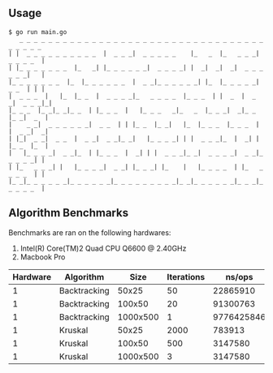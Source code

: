 ## Usage

```
$ go run main.go
   _ _ _ _ _ _ _ _ _ _ _ _ _ _ _ _ _ _ _ _ _ _ _ _ _ _ _ _ _ _ _ _ _ _ _ _ _ _ _
| |  _ _ _ _ _ _ _ _ _ _  |  _ _ _|  _ _ _ _ _    |_   _  |_   _ _ _|  _ _ _ _  |
| |_ _ _ _ _ _ _  |_   _| |_ _ _ _ _ _|  _ _ _ _| |  _|  _|  _|  _ _ _ _ _ _|   |
|_ _ _ _ _ _ _  |_  |_ _ _ _ _ _  |  _ _|_ _ _ _ _ _| |_  |_ _ _ _ _|  _ _  | | |
|  _ _ _  |   |_  |_ _  |  _ _ _ _|_   _ _ _ _  |_ _ _  | |  _  |  _ _|  _ _ _|_|
|_ _ _  |_ _|_ _|_ _  | |_ _ _  |   |_ _ _   _|_   _  |_ _ _|  _|_ _  |_ _|  _  |
|    _ _|  _ _ _ _ _ _|  _ _  | | |_ _  |_ _|   |_  |_ _ _  |_ _ _  | |  _ _|  _|
| |_|  _ _|  _ _  |  _ _|  _ _|_ _|   |_ _ _ _| | |  _ _ _|_  |  _| | |_ _  |_  |
|   |_ _ _ _|  _ _|_  | |_ _ _  |  _| | |  _ _ _|_ _|  _ _ _ _|  _ _|_ _ _ _ _| |
| |_   _ _ _| |   |_ _ _ _|  _ _| |_ _ _| |_    |   |_ _ _ _  | |_   _ _ _ _  | |
|_ _|_ _ _ _ _ _|_ _ _ _ _ _|_ _ _ _ _ _ _ _ _|_ _|_ _ _ _ _ _|_ _ _|_ _ _ _ _  |
```

## Algorithm Benchmarks

Benchmarks are ran on the following hardwares:

1. Intel(R) Core(TM)2 Quad CPU    Q6600  @ 2.40GHz
2. Macbook Pro

Hardware | Algorithm | Size | Iterations | ns/ops | ms/op
-------------|------------------|-------|------|-----------|----------
1| Backtracking | 50x25 | 50 | 22865910 |22.86 
1| Backtracking | 100x50 | 20 | 91300763 | 91.30
1| Backtracking | 1000x500 | 1 | 9776425846 | 9776.42 
1| Kruskal | 50x25 | 2000 | 783913 | 0.78
1| Kruskal | 100x50 | 500 | 3147580 | 3.14
1| Kruskal | 1000x500 | 3 | 3147580 | 363.81

